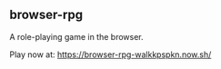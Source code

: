 ## browser-rpg

A role-playing game in the browser.

Play now at: https://browser-rpg-walkkpspkn.now.sh/
